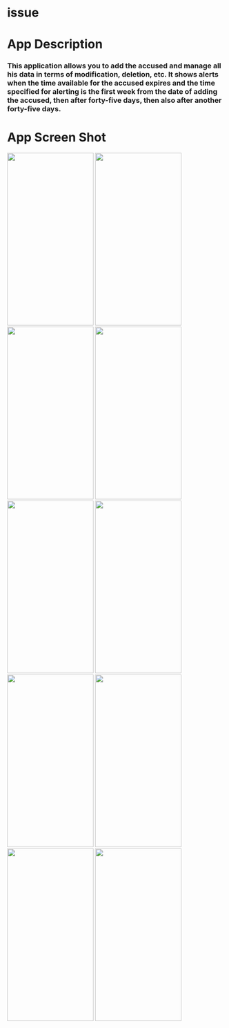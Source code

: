 # issue

# App Description

### This application allows you to add the accused and manage all his data in terms of modification, deletion, etc. It shows alerts when the time available for the accused expires and the time specified for alerting is the first week from the date of adding the accused, then after forty-five days, then also after another forty-five days.


# App Screen Shot 
<img  src = "https://github.com/najeebaslan/AppIssue/blob/master/ScreenShot/Screenshot_20220528-214044_Gallery.jpg" width="200" height="400" />


<img  src = "https://github.com/najeebaslan/AppIssue/blob/master/ScreenShot/Screenshot_20220530-214521.jpg" width="200" height="400" />

<img  src = "https://github.com/najeebaslan/AppIssue/blob/master/ScreenShot/Screenshot_20220530-214526.jpg" width="200" height="400" />

<img  src = "https://github.com/najeebaslan/AppIssue/blob/master/ScreenShot/Screenshot_20220530-214533.jpg" width="200" height="400" />

<img  src = "https://github.com/najeebaslan/AppIssue/blob/master/ScreenShot/Screenshot_20220530-214556.jpg" width="200" height="400" />

<img  src = "https://github.com/najeebaslan/AppIssue/blob/master/ScreenShot/Screenshot_20220530-214655.jpg" width="200" height="400" />

<img  src = "https://github.com/najeebaslan/AppIssue/blob/master/ScreenShot/Screenshot_20220530-215723.jpg" width="200" height="400" />

<img  src = "https://github.com/najeebaslan/AppIssue/blob/master/ScreenShot/Screenshot_20220530-215816.jpg" width="200" height="400" />

<img  src = "https://github.com/najeebaslan/AppIssue/blob/master/ScreenShot/Screenshot_20220530-220117.jpg" width="200" height="400" />

<img  src = "https://github.com/najeebaslan/AppIssue/blob/master/ScreenShot/Screenshot_20220530-220130.jpg" width="200" height="400" />

